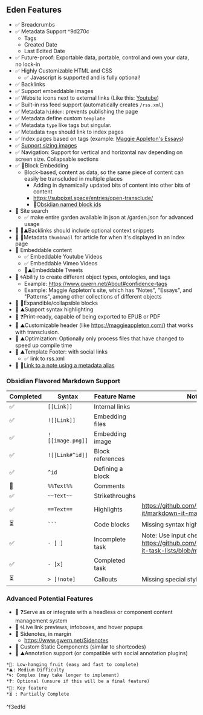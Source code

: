 ## Eden Features
- ✅ Breadcrumbs
- ✅ Metadata Support ^9d270c
    - Tags
    - Created Date
    - Last Edited Date
- ✅ Future-proof: Exportable data, portable, control and own your data, no lock-in
- ✅ Highly Customizable HTML and CSS
    - ✅ Javascript is supported and is fully optional!
- ✅ Backlinks
- ✅ Support embeddable images
- ✅ Website icons next to external links (Like this: [Youtube](https://youtube.com))
- ✅ ️Built-in rss feed support (automatically creates `/rss.xml`)
- ✅ Metadata `hidden`: prevents publishing the page
- ✅ Metadata define custom `template`
- ✅ Metadata `type` like tags but singular.
- ✅ Metadata `tags` should link to index pages
- ✅ Index pages based on tags (example: [Maggie Appleton's Essays](https://maggieappleton.com/essays))
- ✅ [Support sizing images](https://help.obsidian.md/Editing+and+formatting/Basic+formatting+syntax#External+images)
- ✅ Navigation: Support for vertical and horizontal nav depending on screen size.  Collapsable sections
- ✅ 🔑Block Embedding
    - Block-based, content as data, so the same piece of content can easily be transcluded in multiple places
        - Adding in dynamically updated bits of content into other bits of content
        - https://subpixel.space/entries/open-transclude/
        - 🔑[Obsidian named block ids](https://help.obsidian.md/Linking+notes+and+files/Internal+links#Link+to+a+block+in+a+note)
- 🔲 Site search
    - ✅ make entire garden available in json at /garden.json for advanced usage 
- 🔲 🔑⛰️Backlinks should include optional context snippets
- 🔲 🍎Metadata `thumbnail` for article for when it's displayed in an index page
- 🔲 Embeddable content
    - ✅ Embeddable Youtube Videos
    - ✅ Embeddable Vimeo Videos
    - 🔲⛰️Embeddable Tweets
- 🔲 🌀Ability to create different object types, ontologies, and tags
    - Example: https://www.gwern.net/About#confidence-tags
    - Example: Maggie Appleton's site, which has "Notes", "Essays", and "Patterns", among other collections of different objects
- 🔲 🍎Expandible/collapsible blocks
- 🔲 ⛰️Support syntax highlighting
- 🔲 ❓Print-ready, capable of being exported to EPUB or PDF
- 🔲 ⛰️Customizable header (like https://maggieappleton.com/) that works with transclusion.
- 🔲 ⛰️Optimization: Optionally only process files that have changed to speed up compile time
- 🔲 ⛰️Template Footer: with social links
    - ✅ link to rss.xml
- 🔲 🍎[Link to a note using a metadata alias](https://help.obsidian.md/Linking+notes+and+files/Aliases#Link+to+a+note+using+an+alias)

### Obsidian Flavored Markdown Support
| Completed | Syntax | Feature Name | Note |
| --------- | ------- | ------------ | --- |
| ✅ |`[[Link]]` | Internal links | |
| ✅ |`![[Link]]` | Embedding files | |
| ✅ |`![[image.png]]` | Embedding image | |
| ✅ |`![[Link#^id]]` | Block references | |
| ✅ |`^id` | Defining a block | |
| 🔲 |`%%Text%%` | Comments | |
| ✅ |`~~Text~~` | Strikethroughs | |
| ✅ |`==Text==` | Highlights | https://github.com/markdown-it/markdown-it-mark |
| ⏳ |` ``` ` | Code blocks | Missing syntax highlighting |
| ✅ |`- [ ]` | Incomplete task | Note: Use input checkbox for this; https://github.com/revin/markdown-it-task-lists/blob/master/index.js|
| ✅ |`- [x]` | Completed task | |
| ⏳ |`> [!note]` | Callouts | Missing special styling |

### Advanced Potential Features
- 🔲 ❓Serve as or integrate with a headless or component content management system
- 🔲 🌀Live link previews, infoboxes, and hover popups
- 🔲 Sidenotes, in margin
    - https://www.gwern.net/Sidenotes
- 🔲 Custom Static Components (similar to shortcodes)
- 🔲 ⛰️Annotation support (or compatible with social annotation plugins)

```
*🍎: Low-hanging fruit (easy and fast to complete)
*⛰️: Medium Difficulty
*🌀: Complex (may take longer to implement)
*❓: Optional (unsure if this will be a final feature)
*🔑: Key feature
*⏳ : Partially Complete
```

^f3edfd
